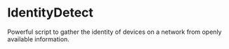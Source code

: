 # IdentityDetect
Powerful script to gather the identity of devices on a network from openly available information.
